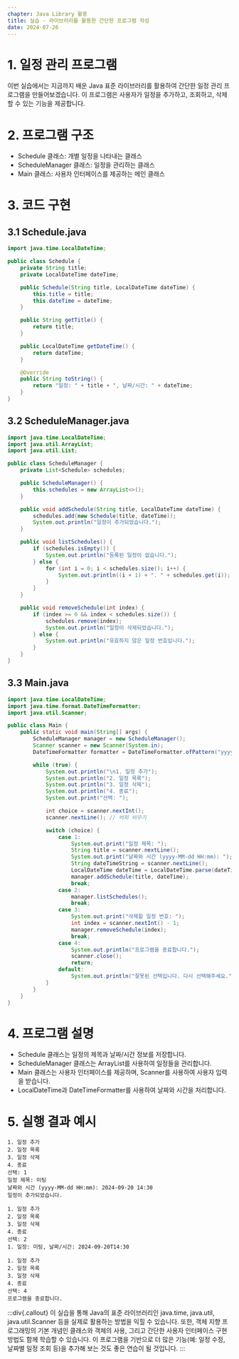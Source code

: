 ```yaml
---
chapter: Java Library 활용
title: 실습 - 라이브러리를 활용한 간단한 프로그램 작성
date: 2024-07-26
---
```

# 1. 일정 관리 프로그램
이번 실습에서는 지금까지 배운 Java 표준 라이브러리를 활용하여 간단한 일정 관리 프로그램을 만들어보겠습니다. 이 프로그램은 사용자가 일정을 추가하고, 조회하고, 삭제할 수 있는 기능을 제공합니다.

# 2. 프로그램 구조
- Schedule 클래스: 개별 일정을 나타내는 클래스
- ScheduleManager 클래스: 일정을 관리하는 클래스
- Main 클래스: 사용자 인터페이스를 제공하는 메인 클래스
# 3. 코드 구현
## 3.1 Schedule.java
```java
import java.time.LocalDateTime;

public class Schedule {
    private String title;
    private LocalDateTime dateTime;

    public Schedule(String title, LocalDateTime dateTime) {
        this.title = title;
        this.dateTime = dateTime;
    }

    public String getTitle() {
        return title;
    }

    public LocalDateTime getDateTime() {
        return dateTime;
    }

    @Override
    public String toString() {
        return "일정: " + title + ", 날짜/시간: " + dateTime;
    }
}
```

## 3.2 ScheduleManager.java
```java
import java.time.LocalDateTime;
import java.util.ArrayList;
import java.util.List;

public class ScheduleManager {
    private List<Schedule> schedules;

    public ScheduleManager() {
        this.schedules = new ArrayList<>();
    }

    public void addSchedule(String title, LocalDateTime dateTime) {
        schedules.add(new Schedule(title, dateTime));
        System.out.println("일정이 추가되었습니다.");
    }

    public void listSchedules() {
        if (schedules.isEmpty()) {
            System.out.println("등록된 일정이 없습니다.");
        } else {
            for (int i = 0; i < schedules.size(); i++) {
                System.out.println((i + 1) + ". " + schedules.get(i));
            }
        }
    }

    public void removeSchedule(int index) {
        if (index >= 0 && index < schedules.size()) {
            schedules.remove(index);
            System.out.println("일정이 삭제되었습니다.");
        } else {
            System.out.println("유효하지 않은 일정 번호입니다.");
        }
    }
}
```

## 3.3 Main.java
```java
import java.time.LocalDateTime;
import java.time.format.DateTimeFormatter;
import java.util.Scanner;

public class Main {
    public static void main(String[] args) {
        ScheduleManager manager = new ScheduleManager();
        Scanner scanner = new Scanner(System.in);
        DateTimeFormatter formatter = DateTimeFormatter.ofPattern("yyyy-MM-dd HH:mm");

        while (true) {
            System.out.println("\n1. 일정 추가");
            System.out.println("2. 일정 목록");
            System.out.println("3. 일정 삭제");
            System.out.println("4. 종료");
            System.out.print("선택: ");

            int choice = scanner.nextInt();
            scanner.nextLine(); // 버퍼 비우기

            switch (choice) {
                case 1:
                    System.out.print("일정 제목: ");
                    String title = scanner.nextLine();
                    System.out.print("날짜와 시간 (yyyy-MM-dd HH:mm): ");
                    String dateTimeString = scanner.nextLine();
                    LocalDateTime dateTime = LocalDateTime.parse(dateTimeString, formatter);
                    manager.addSchedule(title, dateTime);
                    break;
                case 2:
                    manager.listSchedules();
                    break;
                case 3:
                    System.out.print("삭제할 일정 번호: ");
                    int index = scanner.nextInt() - 1;
                    manager.removeSchedule(index);
                    break;
                case 4:
                    System.out.println("프로그램을 종료합니다.");
                    scanner.close();
                    return;
                default:
                    System.out.println("잘못된 선택입니다. 다시 선택해주세요.");
            }
        }
    }
}
```

# 4. 프로그램 설명
- Schedule 클래스는 일정의 제목과 날짜/시간 정보를 저장합니다.
- ScheduleManager 클래스는 ArrayList를 사용하여 일정들을 관리합니다.
- Main 클래스는 사용자 인터페이스를 제공하며, Scanner를 사용하여 사용자 입력을 받습니다.
- LocalDateTime과 DateTimeFormatter를 사용하여 날짜와 시간을 처리합니다.

# 5. 실행 결과 예시
```
1. 일정 추가
2. 일정 목록
3. 일정 삭제
4. 종료
선택: 1
일정 제목: 미팅
날짜와 시간 (yyyy-MM-dd HH:mm): 2024-09-20 14:30
일정이 추가되었습니다.

1. 일정 추가
2. 일정 목록
3. 일정 삭제
4. 종료
선택: 2
1. 일정: 미팅, 날짜/시간: 2024-09-20T14:30

1. 일정 추가
2. 일정 목록
3. 일정 삭제
4. 종료
선택: 4
프로그램을 종료합니다.
```

:::div{.callout}
이 실습을 통해 Java의 표준 라이브러리인 java.time, java.util, java.util.Scanner 등을 실제로 활용하는 방법을 익힐 수 있습니다. 또한, 객체 지향 프로그래밍의 기본 개념인 클래스와 객체의 사용, 그리고 간단한 사용자 인터페이스 구현 방법도 함께 학습할 수 있습니다. 이 프로그램을 기반으로 더 많은 기능(예: 일정 수정, 날짜별 일정 조회 등)을 추가해 보는 것도 좋은 연습이 될 것입니다.
:::